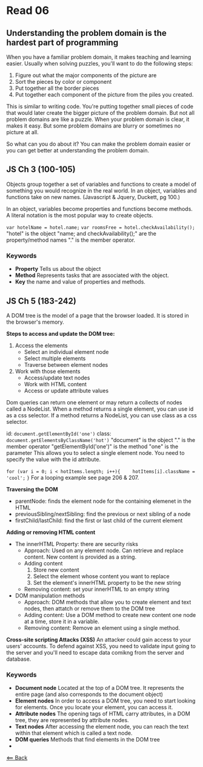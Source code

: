 # Read 06

## Understanding the problem domain is the hardest part of programming
When you have a familiar problem domain, it makes teaching and learning easier. Usually when solving puzzles, you'll want to do the following steps:
1. Figure out what the major components of the picture are
1. Sort the pieces by color or component
1. Put together all the border pieces
1. Put together each component of the picture from the piles you created.

This is similar to writing code. You're putting together small pieces of code that would later create the bigger picture of the problem domain. But not all problem domains are like a puzzle. When your problem domain is clear, it makes it easy. But some problem domains are blurry or sometimes no picture at all.

So what can you do about it? You can make the problem domain easier or you can get better at understanding the problem domain.

## JS Ch 3 (100-105)
Objects group together a set of variables and functions to create a model of something you would recognize in the real world. In an object, variables and functions take on new names. (Javascript & Jquery, Duckett, pg 100.)

In an object, variables become properties and functions become methods. A literal notation is the most popular way to create objects.

```var hotelName = hotel.name;```
```var roomsFree = hotel.checkAvailability();```
"hotel" is the object
"name; and checkAvailability();" are the property/method names
"." is the member operator.

### Keywords
- **Property** Tells us about the object
- **Method** Represents tasks that are associated with the object.
- **Key** the name and value of properties and methods.

## JS Ch 5 (183-242)
A DOM tree is the model of a page that the browser loaded. It is stored in the browser's memory.

**Steps to access and update the DOM tree:**
1. Access the elements
    - Select an individual element node
    - Select multiple elements
    - Traverse between element nodes
1. Work with those elements
    - Access/update text nodes
    - Work with HTML content
    - Access or update attribute values

Dom queries can return one element or may return a collects of nodes called a NodeList. When a method returns a single element, you can use id as a css selector. If a method returns a NodeList, you can use class as a css selector.

id: ```document.getElementById('one')```
class: ```document.getElementsByClassName('hot')```
"document" is the object
"." is the member operator
"getElementById('one')" is the method
"one" is the parameter
This allows you to select a single element node. You need to specify the value with the id attribute.

```for (var i = 0; i < hotItems.length; i++){```
```    hotItems[i].className = 'cool';```
```}```
For a looping example see page 206 & 207.

**Traversing the DOM**
- parentNode: finds the element node for the containing elemenet in the HTML
- previousSibling/nextSibling: find the previous or next sibling of a node
- firstChild/lastChild: find the first or last child of the current element

**Adding or removing HTML content**
- The innerHTML Property: there are security risks
    - Approach: Used on any element node. Can retrieve and replace content. New content is provided as a string.
    - Adding content
        1. Store new content
        1. Select the element whose content you want to replace
        1. Set the element's innerHTML property to be the new string
    - Removing content: set your innerHTML to an empty string
- DOM manipulation methods
    - Approach: DOM methods that allow you to create element and text nodes, then attatch or remove them to the DOM tree
    - Adding content: Use a DOM method to create new content one node at a time, store it in a variable.
    - Removing content: Remove an element using a single method.

**Cross-site scripting Attacks (XSS)**
An attacker could gain access to your users' accounts. To defend against XSS, you need to validate input going to the server and you'll need to escape data comikng from the server and database.

### Keywords
- **Document node** Located at the top of a DOM tree. It represents the entire page (and also corresponds to the document object)
- **Element nodes** In order to access a DOM tree, you need to start looking for elements. Once you locate your element, you can access it.
- **Attribute nodes**  The opening tags of HTML carry attributes, in a DOM tree, they are represented by attribute nodes.
- **Text nodes** After accessing the element node, you can reach the text within that element which is called a text node.
- **DOM queries** Methods that find elements in the DOM tree
- 

[<== Back](https://simoneodegard.github.io/reading-notes/)